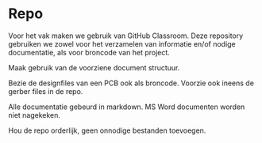 # Repo

Voor het vak maken we gebruik van GitHub Classroom. Deze repository gebruiken
we zowel voor het verzamelen van informatie en/of nodige documentatie, als voor
broncode van het project.

Maak gebruik van de voorziene document structuur.

Bezie de designfiles van een PCB ook als broncode. Voorzie ook ineens de gerber
files in de repo.

Alle documentatie gebeurd in markdown. MS Word documenten worden niet nagekeken.

Hou de repo orderlijk, geen onnodige bestanden toevoegen.
